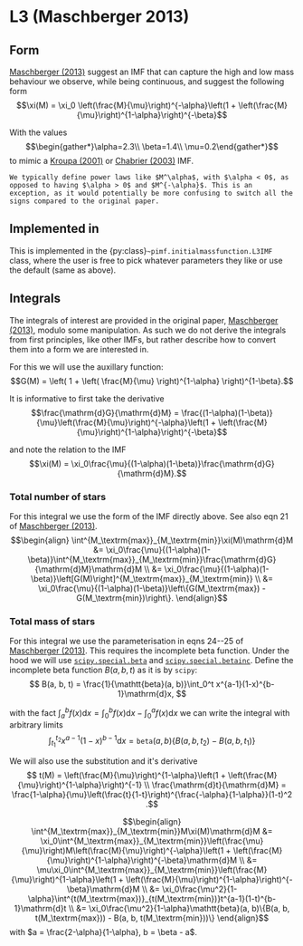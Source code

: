 # L3 (Maschberger 2013)
## Form
[Maschberger (2013)](https://ui.adsabs.harvard.edu/abs/2013MNRAS.429.1725M/abstract) suggest an IMF that can capture the high and low mass behaviour we observe, while being continuous, and suggest the following form $$\xi(M) = \xi_0 \left(\frac{M}{\mu}\right)^{-\alpha}\left(1 + \left(\frac{M}{\mu}\right)^{1-\alpha}\right)^{-\beta}$$

With the values $$\begin{gather*}\alpha=2.3\\ \beta=1.4\\ \mu=0.2\end{gather*}$$ to mimic a [Kroupa (2001)](./kroupa.md) or [Chabrier (2003)](./chabrier.md) IMF.

```{note}
We typically define power laws like $M^\alpha$, with $\alpha < 0$, as opposed to having $\alpha > 0$ and $M^{-\alpha}$. This is an exception, as it would potentially be more confusing to switch all the signs compared to the original paper.
```

## Implemented in
This is implemented in the {py:class}`~pimf.initialmassfunction.L3IMF` class, where the user is free to pick whatever parameters they like or use the default (same as above).

## Integrals
The integrals of interest are provided in the original paper, [Maschberger (2013)](https://ui.adsabs.harvard.edu/abs/2013MNRAS.429.1725M/abstract), modulo some manipulation. As such we do not derive the integrals from first principles, like other IMFs, but rather describe how to convert them into a form we are interested in.

For this we will use the auxillary function: $$G(M) = \left( 1 + \left( \frac{M}{\mu} \right)^{1-\alpha} \right)^{1-\beta}.$$

It is informative to first take the derivative $$\frac{\mathrm{d}G}{\mathrm{d}M} = \frac{(1-\alpha)(1-\beta)}{\mu}\left(\frac{M}{\mu}\right)^{-\alpha}\left(1 + \left(\frac{M}{\mu}\right)^{1-\alpha}\right)^{-\beta}$$

and note the relation to the IMF $$\xi(M) = \xi_0\frac{\mu}{(1-\alpha)(1-\beta)}\frac{\mathrm{d}G}{\mathrm{d}M}.$$

### Total number of stars
For this integral we use the form of the IMF directly above. See also eqn 21 of [Maschberger (2013)](https://ui.adsabs.harvard.edu/abs/2013MNRAS.429.1725M/abstract).
$$\begin{align}
\int^{M_\textrm{max}}_{M_\textrm{min}}\xi(M)\mathrm{d}M 
    &= \xi_0\frac{\mu}{(1-\alpha)(1-\beta)}\int^{M_\textrm{max}}_{M_\textrm{min}}\frac{\mathrm{d}G}{\mathrm{d}M}\mathrm{d}M \\
    &= \xi_0\frac{\mu}{(1-\alpha)(1-\beta)}\left[G(M)\right]^{M_\textrm{max}}_{M_\textrm{min}} \\
    &= \xi_0\frac{\mu}{(1-\alpha)(1-\beta)}\left\{G(M_\textrm{max}) - G(M_\textrm{min})\right\}.
\end{align}$$


### Total mass of stars
For this integral we use the parameterisation in eqns 24--25 of [Maschberger (2013)](https://ui.adsabs.harvard.edu/abs/2013MNRAS.429.1725M/abstract). This requires the incomplete beta function. Under the hood we will use [`scipy.special.beta`](https://docs.scipy.org/doc/scipy/reference/generated/scipy.special.beta.html) and [`scipy.special.betainc`](https://docs.scipy.org/doc/scipy/reference/generated/scipy.special.betainc.html).
Define the incomplete beta function $B(a, b, t)$ as it is by `scipy`:
$$
B(a, b, t) = \frac{1}{\mathtt{beta}(a, b)}\int_0^t x^{a-1}(1-x)^{b-1}\mathrm{d}x,
$$

with the fact $\int^{b}_{a}f(x)\mathrm{d}x = \int^{b}_{0}f(x)\mathrm{d}x - \int^{a}_{0}f(x)\mathrm{d}x$ we can write the integral with arbitrary limits
$$\int_{t_1}^{t_2} x^{a-1}(1-x)^{b-1}\mathrm{d}x = \mathtt{beta}(a, b)\{B(a, b, t_2) - B(a, b, t_1)\}$$

We will also use the substitution and it's derivative
$$
t(M) = \left(\frac{M}{\mu}\right)^{1-\alpha}\left(1 + \left(\frac{M}{\mu}\right)^{1-\alpha}\right)^{-1} \\
\frac{\mathrm{d}t}{\mathrm{d}M} = \frac{1-\alpha}{\mu}\left(\frac{t}{1-t}\right)^{\frac{-\alpha}{1-\alpha}}(1-t)^2 
.$$

$$\begin{align}
\int^{M_\textrm{max}}_{M_\textrm{min}}M\xi(M)\mathrm{d}M 
    &= \xi_0\int^{M_\textrm{max}}_{M_\textrm{min}}\left(\frac{\mu}{\mu}\right)M\left(\frac{M}{\mu}\right)^{-\alpha}\left(1 + \left(\frac{M}{\mu}\right)^{1-\alpha}\right)^{-\beta}\mathrm{d}M \\
    &= \mu\xi_0\int^{M_\textrm{max}}_{M_\textrm{min}}\left(\frac{M}{\mu}\right)^{1-\alpha}\left(1 + \left(\frac{M}{\mu}\right)^{1-\alpha}\right)^{-\beta}\mathrm{d}M \\
    &= \xi_0\frac{\mu^2}{1-\alpha}\int^{t(M_\textrm{max})}_{t(M_\textrm{min})}t^{a-1}(1-t)^{b-1}\mathrm{d}t \\
    &= \xi_0\frac{\mu^2}{1-\alpha}\mathtt{beta}(a, b)\{B(a, b, t(M_\textrm{max})) - B(a, b, t(M_\textrm{min}))\}
\end{align}$$
with $a = \frac{2-\alpha}{1-\alpha}, b = \beta - a$.